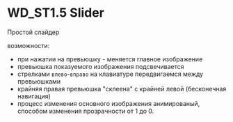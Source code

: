 # WD_ST1.5 Slider

Простой слайдер

возможности:
- при нажатии на превьюшку - меняется главное изображение
- превьюшка показуемого изображения подсвечивается
- стрелками `влево`-`вправо` на клавиатуре передвигаемся между превьюшками
- крайняя правая превьюшка "склеена" с крайней левой (бесконечная навигация)
- процесс изменения основного изображения анимированый, способом изменения прозрачности от 1 до 0.